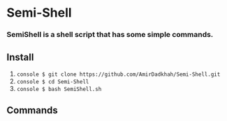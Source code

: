 # Semi-Shell

### SemiShell is a shell script that has some simple commands.


## Install

1. ```console $ git clone https://github.com/AmirDadkhah/Semi-Shell.git ```
2. ```console $ cd Semi-Shell ```
3. ```console $ bash SemiShell.sh ```

## Commands
